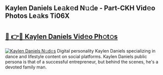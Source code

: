 ## Kaylen Daniels Le𝚊k𝚎d N𝚞𝚍e - Part-CKH Vid𝚎o Photos Le𝚊ks Ti06X

# <h2><a href="http://fbb97r4.evod.top/?m=Kaylen+Daniels">🔗 👉🔴 Kaylen Daniels Vid𝚎o Ph𝚘t𝚘s</a></h2>

[![Kaylen Daniels N𝚞d𝚎s](https://i.imgur.com/8V9OHl7.gif)](http://fbb97r4.evod.top/?m=Kaylen+Daniels)
Digital personality Kaylen Daniels specializing in dance and lifestyle content on social platforms. Kaylen Daniels public persona is that of a successful entrepreneur, but behind the scenes, he's a devoted family man. 
